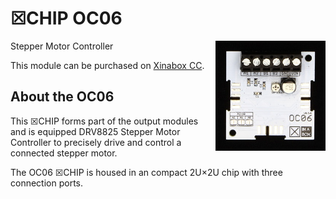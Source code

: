 # ☒CHIP OC06
<img src="extras/OC06 V0.5.0.JPG" width="35%" height="auto" align="right">
Stepper Motor Controller

This module can be purchased on [Xinabox CC](https://xinabox.cc/products/OC06/).

## About the OC06
This ☒CHIP forms part of the output modules and is equipped DRV8825 Stepper Motor Controller to precisely drive and control a connected stepper motor.

The OC06 ☒CHIP is housed in an compact 2U×2U chip with three connection ports.
